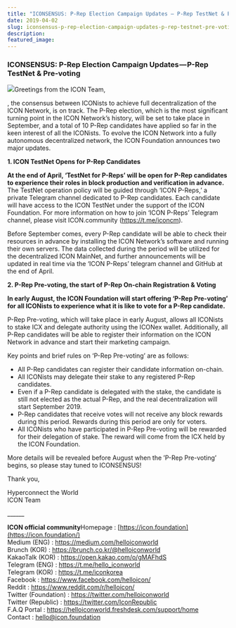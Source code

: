 ```yaml
---
title: "ICONSENSUS: P-Rep Election Campaign Updates — P-Rep TestNet & Pre-voting"
date: 2019-04-02
slug: iconsensus-p-rep-election-campaign-updates-p-rep-testnet-pre-voting-f1c4264d8f27
description:
featured_image:
---
```


### **ICONSENSUS: P-Rep Election Campaign Updates — P-Rep TestNet & Pre-voting**

![](https://cdn-images-1.medium.com/max/800/0*76_G4L9LWUw5C7fW)Greetings from the ICON Team,

<ICONSENSUS>, the consensus between ICONists to achieve full decentralization of the ICON Network, is on track. The P-Rep election, which is the most significant turning point in the ICON Network’s history, will be set to take place in September, and a total of 10 P-Rep candidates have applied so far in the keen interest of all the ICONists. To evolve the ICON Network into a fully autonomous decentralized network, the ICON Foundation announces two major updates.

**1. ICON TestNet Opens for P-Rep Candidates**

**At the end of April, ‘TestNet for P-Reps’ will be open for P-Rep candidates to experience their roles in block production and verification in advance.** The TestNet operation policy will be guided through ‘ICON P-Reps,’ a private Telegram channel dedicated to P-Rep candidates. Each candidate will have access to the ICON TestNet under the support of the ICON Foundation. For more information on how to join ‘ICON P-Reps’ Telegram channel, please visit ICON.community (<https://t.me/iconcm>).

Before September comes, every P-Rep candidate will be able to check their resources in advance by installing the ICON Network’s software and running their own servers. The data collected during the period will be utilized for the decentralized ICON MainNet, and further announcements will be updated in real time via the ‘ICON P-Reps’ telegram channel and GitHub at the end of April.

**2. P-Rep Pre-voting, the start of P-Rep On-chain Registration & Voting**

**In early August, the ICON Foundation will start offering ‘P-Rep Pre-voting’ for all ICONists to experience what it is like to vote for a P-Rep candidate.**

P-Rep Pre-voting, which will take place in early August, allows all ICONists to stake ICX and delegate authority using the ICONex wallet. Additionally, all P-Rep candidates will be able to register their information on the ICON Network in advance and start their marketing campaign.

Key points and brief rules on ‘P-Rep Pre-voting’ are as follows:

* All P-Rep candidates can register their candidate information on-chain.  
* All ICONists may delegate their stake to any registered P-Rep candidates.  
* Even if a P-Rep candidate is delegated with the stake, the candidate is still not elected as the actual P-Rep, and the real decentralization will start September 2019.  
* P-Rep candidates that receive votes will not receive any block rewards during this period. Rewards during this period are only for voters.  
* All ICONists who have participated in P-Rep Pre-voting will be rewarded for their delegation of stake. The reward will come from the ICX held by the ICON Foundation.

More details will be revealed before August when the ’P-Rep Pre-voting’ begins, so please stay tuned to ICONSENSUS!

Thank you,

Hyperconnect the World  
ICON Team

\_\_\_\_\_\_

**ICON official community**Homepage : [https://icon.foundation](https://icon.foundation/)  
Medium (ENG) : <https://medium.com/helloiconworld>  
Brunch (KOR) : <https://brunch.co.kr/@helloiconworld>  
KakaoTalk (KOR) : <https://open.kakao.com/o/gMAFhdS>  
Telegram (ENG) : <https://t.me/hello_iconworld>  
Telegram (KOR) : <https://t.me/iconkorea>  
Facebook : <https://www.facebook.com/helloicon/>  
Reddit : <https://www.reddit.com/r/helloicon/>  
Twitter (Foundation) : <https://twitter.com/helloiconworld>  
Twitter (Republic) : <https://twitter.com/IconRepublic>  
F.A.Q Portal : <https://helloiconworld.freshdesk.com/support/home>  
Contact : [hello@icon.foundation](http://hello@icon.foundation)


